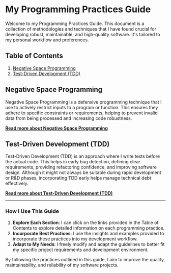 # My Programming Practices Guide

Welcome to my Programming Practices Guide. This document is a collection of methodologies and techniques that I have found crucial for developing robust, maintainable, and high-quality software. It's tailored to my personal workflow and preferences.

## Table of Contents

1. [Negative Space Programming](#negative-space-programming)
2. [Test-Driven Development (TDD)](#test-driven-development-tdd)

## Negative Space Programming

Negative Space Programming is a defensive programming technique that I use to actively restrict inputs to a program or function. This ensures they adhere to specific constraints or requirements, helping to prevent invalid data from being processed and increasing code robustness.

**[Read more about Negative Space Programming](https://github.com/pyrotank41/programing_practices/blob/main/negative_space_programing.md)**

## Test-Driven Development (TDD)

Test-Driven Development (TDD) is an approach where I write tests before the actual code. This helps in early bug detection, defining clear requirements, providing refactoring confidence, and improving software design. Although it might not always be suitable during rapid development or R&D phases, incorporating TDD early helps manage technical debt effectively.

**[Read more about Test-Driven Development (TDD)](test_driven_development.md)**

---

### How I Use This Guide

1. **Explore Each Section**: I can click on the links provided in the Table of Contents to explore detailed information on each programming practice.
2. **Incorporate Best Practices**: I use the insights and examples provided to incorporate these practices into my development workflow.
3. **Adapt to My Needs**: I freely modify and adapt the guidelines to better fit my specific project requirements and development environment.

By following the practices outlined in this guide, I aim to improve the quality, maintainability, and reliability of my software projects.
